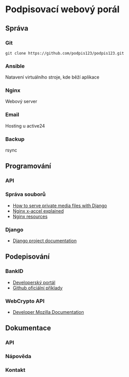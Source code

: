 # Podpisovací webový porál

## Správa

### Git

`git clone https://github.com/podpis123/podpis123.git`

### Ansible

Natavení virtuálního stroje, kde běží aplikace

### Nginx

Webový server

### Email

Hosting u active24

### Backup

rsync

## Programování

### API

### Správa souborů
* [How to serve private media files with Django](https://dev.to/joshwizzy/how-to-serve-private-media-files-with-django-41e0)
* [Nginx x-accel explained](https://blog.horejsek.com/nginx-x-accel-explained/)
* [Nginx resources](https://www.nginx.com/resources/wiki/start/topics/examples/xsendfile/)

### Django
* [Django project documentation](https://docs.djangoproject.com/en/4.1/)

## Podepisování

### BankID
* [Developerský portál](https://developer.bankid.cz/)
* [Github oficiální příklady](https://github.com/BankovniIdentita/BankID-examples/tree/master/curl)

### WebCrypto API
* [Developer Mozilla Documentation](https://developer.mozilla.org/en-US/docs/Web/API/Web_Crypto_API)

## Dokumentace

### API

### Nápověda

### Kontakt
